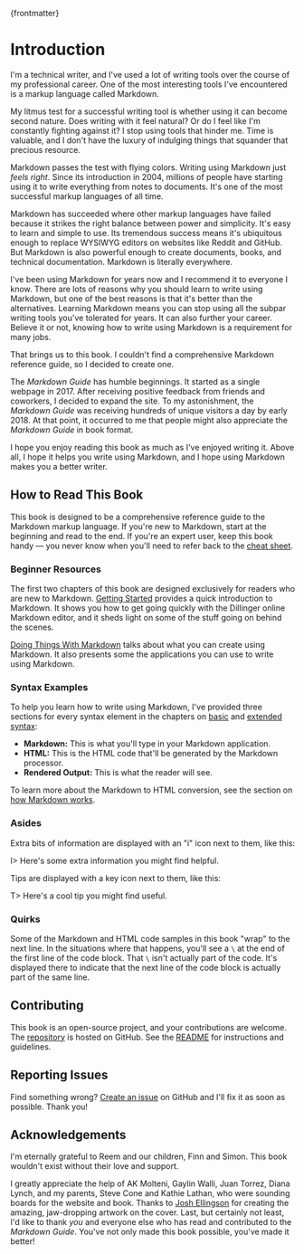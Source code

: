 {frontmatter}

# Introduction

I'm a technical writer, and I've used a lot of writing tools over the course of my professional career. One of the most interesting tools I've encountered is a markup language called Markdown.

My litmus test for a successful writing tool is whether using it can become second nature. Does writing with it feel natural? Or do I feel like I'm constantly fighting against it? I stop using tools that hinder me. Time is valuable, and I don't have the luxury of indulging things that squander that precious resource.

Markdown passes the test with flying colors. Writing using Markdown just *feels right*. Since its introduction in 2004, millions of people have starting using it to write everything from notes to documents. It's one of the most successful markup languages of all time.

Markdown has succeeded where other markup languages have failed because it strikes the right balance between power and simplicity. It's easy to learn and simple to use. Its tremendous success means it's ubiquitous enough to replace WYSIWYG editors on websites like Reddit and GitHub. But Markdown is also powerful enough to create documents, books, and technical documentation. Markdown is literally everywhere.  

I've been using Markdown for years now and I recommend it to everyone I know. There are lots of reasons why you should learn to write using Markdown, but one of the best reasons is that it's better than the alternatives. Learning Markdown means you can stop using all the subpar writing tools you've tolerated for years. It can also further your career. Believe it or not, knowing how to write using Markdown is a requirement for many jobs.

That brings us to this book. I couldn't find a comprehensive Markdown reference guide, so I decided to create one.

The *Markdown Guide* has humble beginnings. It started as a single webpage in 2017. After receiving positive feedback from friends and coworkers, I decided to expand the site. To my astonishment, the *Markdown Guide* was receiving hundreds of unique visitors a day by early 2018. At that point, it occurred to me that people might also appreciate the *Markdown Guide* in book format.

I hope you enjoy reading this book as much as I've enjoyed writing it. Above all, I hope it helps you write using Markdown, and I hope using Markdown makes you a better writer.

## How to Read This Book

This book is designed to be a comprehensive reference guide to the Markdown markup language. If you're new to Markdown, start at the beginning and read to the end. If you're an expert user, keep this book handy — you never know when you'll need to refer back to the [cheat sheet](#cheat-sheet).

### Beginner Resources

The first two chapters of this book are designed exclusively for readers who are new to Markdown. [Getting Started](#getting-started) provides a quick introduction to Markdown. It shows you how to get going quickly with the Dillinger online Markdown editor, and it sheds light on some of the stuff going on behind the scenes.

[Doing Things With Markdown](#doing-things-with-markdown) talks about what you can create using Markdown. It also presents some the applications you can use to write using Markdown.

### Syntax Examples

To help you learn how to write using Markdown, I've provided three sections for every syntax element in the chapters on [basic](#basic-syntax) and [extended syntax](#extended-syntax):

- **Markdown:** This is what you'll type in your Markdown application.
- **HTML:** This is the HTML code that'll be generated by the Markdown processor.
- **Rendered Output:** This is what the reader will see.

To learn more about the Markdown to HTML conversion, see the section on [how Markdown works](#how-markdown-works).

### Asides

Extra bits of information are displayed with an "i" icon next to them, like this:

I> Here's some extra information you might find helpful.

Tips are displayed with a key icon next to them, like this:

T> Here's a cool tip you might find useful.

### Quirks

Some of the Markdown and HTML code samples in this book "wrap" to the next line. In the situations where that happens, you'll see a `\` at the end of the first line of the code block. That `\` isn't actually part of the code. It's displayed there to indicate that the next line of the code block is actually part of the same line.

## Contributing

This book is an open-source project, and your contributions are welcome. The [repository](https://github.com/mattcone/markdown-guide-book) is hosted on GitHub. See the [README](https://github.com/mattcone/markdown-guide-book/blob/master/README.md) for instructions and guidelines.

## Reporting Issues

Find something wrong? [Create an issue](https://github.com/mattcone/markdown-guide-book/issues) on GitHub and I'll fix it as soon as possible. Thank you!

## Acknowledgements

I'm eternally grateful to Reem and our children, Finn and Simon. This book wouldn't exist without their love and support.

I greatly appreciate the help of AK Molteni, Gaylin Walli, Juan Torrez, Diana Lynch, and my parents, Steve Cone and Kathie Lathan, who were sounding boards for the website and book. Thanks to [Josh Ellingson](http://ellingson.cc/) for creating the amazing, jaw-dropping artwork on the cover. Last, but certainly not least, I'd like to thank *you* and everyone else who has read and contributed to the *Markdown Guide*. You've not only made this book possible, you've made it better!
